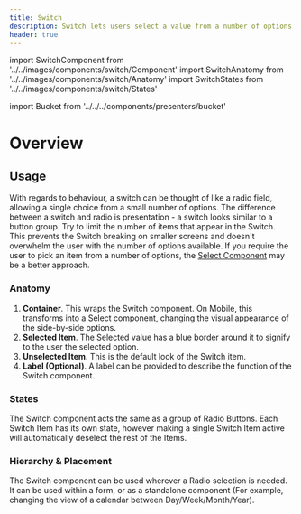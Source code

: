 ```yaml
---
title: Switch
description: Switch lets users select a value from a number of options.
header: true
---
```


import SwitchComponent from '../../images/components/switch/Component'
import SwitchAnatomy from '../../images/components/switch/Anatomy'
import SwitchStates from '../../images/components/switch/States'

import Bucket from '../../../components/presenters/bucket'

<div className="bucket__container">
  <Bucket type="sketch" url="https://docs.royalnavy.io/design-system.sketch" />
  <Bucket type="storybook" url="https://storybook.royalnavy.io/?path=/docs/switch--default" />
</div>

# Overview

<SwitchComponent />

## Usage
With regards to behaviour, a switch can be thought of like a radio field, allowing a single choice from a small number of options. The difference between a switch and radio is presentation - a switch looks similar to a button group. Try to limit the number of items that appear in the Switch. This prevents the Switch breaking on smaller screens and doesn't overwhelm the user with the number of options available. If you require the user to pick an item from a number of options, the [Select Component](/components/select) may be a better approach.

### Anatomy

<SwitchAnatomy />

1. **Container**. This wraps the Switch component. On Mobile, this transforms into a Select component, changing the visual appearance of the side-by-side options.
2. **Selected Item**. The Selected value has a blue border around it to signify to the user the selected option.
3. **Unselected Item**. This is the default look of the Switch item.
4. **Label (Optional)**. A label can be provided to describe the function of the Switch component.

### States

<SwitchStates />

The Switch component acts the same as a group of Radio Buttons. Each Switch Item has its own state, however making a single Switch Item active will automatically deselect the rest of the Items.

### Hierarchy & Placement

The Switch component can be used wherever a Radio selection is needed. It can be used within a form, or as a standalone component (For example, changing the view of a calendar between Day/Week/Month/Year).
